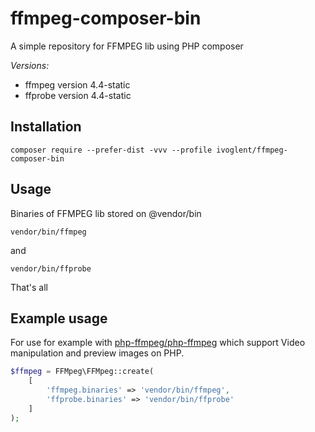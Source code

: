 # ffmpeg-composer-bin

A simple repository for FFMPEG lib using PHP composer

*Versions:*

- ffmpeg version 4.4-static
- ffprobe version 4.4-static

## Installation

```shell
composer require --prefer-dist -vvv --profile ivoglent/ffmpeg-composer-bin
```

## Usage

Binaries of FFMPEG lib stored on @vendor/bin

```shell
vendor/bin/ffmpeg
```

and

```shell
vendor/bin/ffprobe
```

That's all

## Example usage

For use for example with [php-ffmpeg/php-ffmpeg](https://github.com/PHP-FFMpeg/PHP-FFMpeg) which support Video
manipulation and preview images on PHP.

```php
$ffmpeg = FFMpeg\FFMpeg::create(
    [
        'ffmpeg.binaries' => 'vendor/bin/ffmpeg',
        'ffprobe.binaries' => 'vendor/bin/ffprobe'
    ]
);
```
